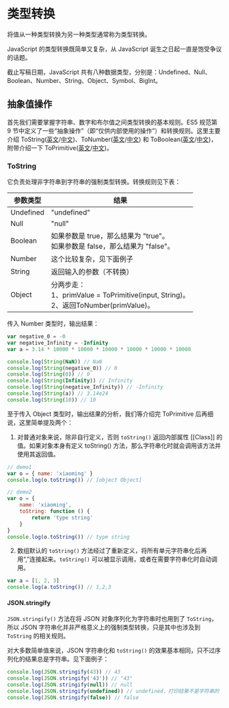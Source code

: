 # 类型转换

将值从一种类型转换为另一种类型通常称为类型转换。

JavaScript 的类型转换既简单又复杂，从 JavaScript 诞生之日起一直是饱受争议的话题。

截止写稿日期，JavaScript 共有八种数据类型，分别是：Undefined、Null、Boolean、Number、String、Object、Symbol、BigInt。

## 抽象值操作

首先我们需要掌握字符串、数字和布尔值之间类型转换的基本规则。ES5 规范第 9 节中定义了一些“抽象操作”（即“仅供内部使用的操作”）和转换规则。这里主要介绍 ToString([英文](https://262.ecma-international.org/5.1/#sec-9.8)/[中文](https://yanhaijing.com/es5/#111))、ToNumber([英文](https://262.ecma-international.org/5.1/#sec-9.3)/[中文](https://yanhaijing.com/es5/#105)) 和 ToBoolean([英文](https://262.ecma-international.org/5.1/#sec-9.2)/[中文](https://yanhaijing.com/es5/#104))，附带介绍一下 ToPrimitive([英文](https://262.ecma-international.org/5.1/#sec-9.1)/[中文](https://yanhaijing.com/es5/#103))。

### ToString

它负责处理非字符串到字符串的强制类型转换。转换规则见下表：

| 参数类型 | 结果 |
| ---- | ---- |
| Undefined | "undefined" |
| Null | "null" |
| Boolean | 如果参数是 true，那么结果为 "true"。<br/>如果参数是 false，那么结果为 "false"。 |
| Number | 这个比较复杂，见下面例子 |
| String | 返回输入的参数（不转换） |
| Object | 分两步走：<br/> 1、primValue = ToPrimitive(input, String)。<br/>2、返回ToNumber(primValue)。 |

传入 Number 类型时，输出结果：
```js
var negative_0 = -0
var negative_Infinity = -Infinity
var a = 3.14 * 10000 * 10000 * 10000 * 10000 * 10000 * 10000

console.log(String(NaN)) // NaN
console.log(String(negative_0)) // 0
console.log(String(0)) // 0
console.log(String(Infinity)) // Infinity
console.log(String(negative_Infinity)) // -Infinity
console.log(String(a)) // 3.14e24
console.log(String(10)) // 10
```

至于传入 Object 类型时，输出结果的分析，我们等介绍完 ToPrimitive 后再细说，这里简单提及两个：
1. 对普通对象来说，除非自行定义，否则 `toString()` 返回内部属性 [[Class]] 的值。如果对象本身有定义 toString() 方法，那么字符串化时就会调用该方法并使用其返回值。
```js
// demo1
var o = { name: 'xiaoming' }
console.log(o.toString()) // [object Object]

// demo2
var o = {
    name: 'xiaoming',
    toString: function () {
        return 'type string'
    }
}
console.log(o.toString()) // type string
```

2. 数组默认的 `toString()` 方法经过了重新定义，将所有单元字符串化后再用“,”连接起来。`toString()` 可以被显示调用，或者在需要字符串化时自动调用。
```js
var a = [1, 2, 3]
console.log(a.toString()) // 1,2,3
```

#### JSON.stringify

`JSON.stringify()` 方法在将 JSON 对象序列化为字符串时也用到了 `ToString`，所以 JSON 字符串化并非严格意义上的强制类型转换，只是其中也涉及到 `ToString` 的相关规则。

对大多数简单值来说，JSON 字符串化和 `toString()` 的效果基本相同，只不过序列化的结果总是字符串。见下面例子：
```js
console.log(JSON.stringify(43)) // 43
console.log(JSON.stringify('43')) // "43"
console.log(JSON.stringify(null)) // null
console.log(JSON.stringify(undefined)) // undefined，打印结果不是字符串的 undefined
console.log(JSON.stringify(false)) // false
```

